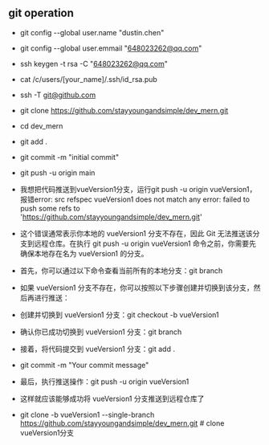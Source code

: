 ## git operation 

* git  config  --global user.name "dustin.chen"
* git  config  --global user.emmail "648023262@qq.com"

* ssh keygen -t  rsa  -C "648023262@qq.com"
* cat /c/users/[your_name]/.ssh/id_rsa.pub
* ssh  -T git@github.com
* git clone  https://github.com/stayyoungandsimple/dev_mern.git
* cd  dev_mern

* git add .
* git commit -m "initial commit"
* git push -u origin main

* 我想把代码推送到vueVersion1分支，运行git push -u  origin vueVersion1，报错error: src refspec vueVersion1 does not match any error: failed to push some refs to 'https://github.com/stayyoungandsimple/dev_mern.git'
*  这个错误通常表示你本地的 vueVersion1 分支不存在，因此 Git 无法推送该分支到远程仓库。在执行 git push -u origin vueVersion1 命令之前，你需要先确保本地存在名为 vueVersion1 的分支。

* 首先，你可以通过以下命令查看当前所有的本地分支：git branch
* 如果 vueVersion1 分支不存在，你可以按照以下步骤创建并切换到该分支，然后再进行推送：
* 创建并切换到 vueVersion1 分支：git checkout -b vueVersion1
* 确认你已成功切换到 vueVersion1 分支：git branch
* 接着，将代码提交到 vueVersion1 分支：git add .
* git commit -m "Your commit message"
* 最后，执行推送操作：git push -u origin vueVersion1
* 这样就应该能够成功将 vueVersion1 分支推送到远程仓库了
* git clone -b vueVersion1 --single-branch https://github.com/stayyoungandsimple/dev_mern.git   # clone vueVersion1分支

